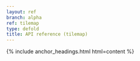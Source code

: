 ```yaml
---
layout: ref
branch: alpha
ref: tilemap
type: defold
title: API reference (tilemap)
---
```

{% include anchor_headings.html html=content %}